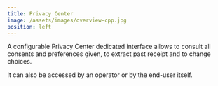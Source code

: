 ```yaml
---
title: Privacy Center
image: /assets/images/overview-cpp.jpg
position: left
---
```


A configurable Privacy Center dedicated interface allows to consult all consents and preferences given, to extract past receipt and to change choices.  

It can also be accessed by an operator or by the end-user itself.